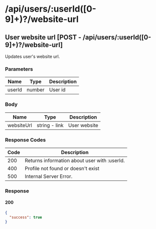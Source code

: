 # /api/users/:userId([0-9]+)?/website-url

## User website url [POST - /api/users/:userId([0-9]+)?/website-url]

Updates user's website url.

### Parameters

| Name   | Type   | Description |
|--------|--------|-------------|
| userId | number | User id     |

### Body

| Name       | Type          | Description  |
|------------|---------------|--------------|
| websiteUrl | string - link | User website |

### Response Codes

| Code | Description                                  |
|------|----------------------------------------------|
| 200  | Returns information about user with :userId. |
| 400  | Profile not found or doesn't exist           |
| 500  | Internal Server Error.                       |

### Response

#### 200

```json
{
  "success": true
}
```